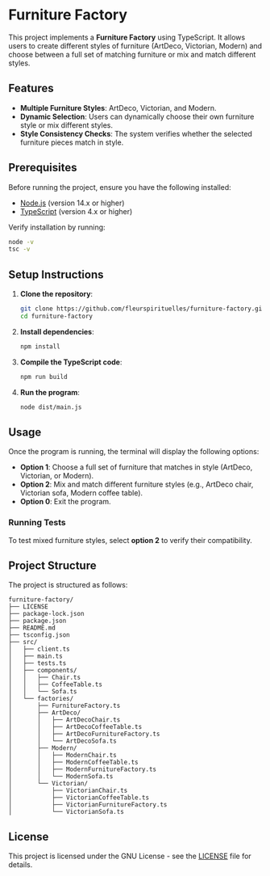 # Furniture Factory

This project implements a **Furniture Factory** using TypeScript. It allows users to create different styles of furniture (ArtDeco, Victorian, Modern) and choose between a full set of matching furniture or mix and match different styles.

## Features

- **Multiple Furniture Styles**: ArtDeco, Victorian, and Modern.
- **Dynamic Selection**: Users can dynamically choose their own furniture style or mix different styles.
- **Style Consistency Checks**: The system verifies whether the selected furniture pieces match in style.

## Prerequisites

Before running the project, ensure you have the following installed:

- [Node.js](https://nodejs.org/) (version 14.x or higher)
- [TypeScript](https://www.typescriptlang.org/) (version 4.x or higher)

Verify installation by running:

```bash
node -v
tsc -v
```

## Setup Instructions

1. **Clone the repository**:

   ```bash
   git clone https://github.com/fleurspirituelles/furniture-factory.git
   cd furniture-factory
   ```

2. **Install dependencies**:

   ```bash
   npm install
   ```

3. **Compile the TypeScript code**:

   ```bash
   npm run build
   ```

4. **Run the program**:

   ```bash
   node dist/main.js
   ```

## Usage

Once the program is running, the terminal will display the following options:

- **Option 1**: Choose a full set of furniture that matches in style (ArtDeco, Victorian, or Modern).
- **Option 2**: Mix and match different furniture styles (e.g., ArtDeco chair, Victorian sofa, Modern coffee table).
- **Option 0**: Exit the program.

### Running Tests

To test mixed furniture styles, select **option 2** to verify their compatibility.

## Project Structure

The project is structured as follows:

```
furniture-factory/
├── LICENSE
├── package-lock.json
├── package.json
├── README.md
├── tsconfig.json
├── src/
│   ├── client.ts
│   ├── main.ts
│   ├── tests.ts
│   ├── components/
│   │   ├── Chair.ts
│   │   ├── CoffeeTable.ts
│   │   └── Sofa.ts
│   └── factories/
│       ├── FurnitureFactory.ts
│       ├── ArtDeco/
│       │   ├── ArtDecoChair.ts
│       │   ├── ArtDecoCoffeeTable.ts
│       │   ├── ArtDecoFurnitureFactory.ts
│       │   └── ArtDecoSofa.ts
│       ├── Modern/
│       │   ├── ModernChair.ts
│       │   ├── ModernCoffeeTable.ts
│       │   ├── ModernFurnitureFactory.ts
│       │   └── ModernSofa.ts
│       └── Victorian/
│           ├── VictorianChair.ts
│           ├── VictorianCoffeeTable.ts
│           ├── VictorianFurnitureFactory.ts
│           └── VictorianSofa.ts
```

## License

This project is licensed under the GNU License - see the [LICENSE](LICENSE) file for details.
